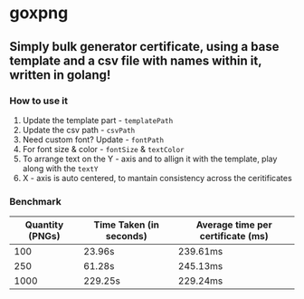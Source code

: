 # goxpng

## Simply bulk generator certificate, using a base template and a csv file with names within it, written in golang!

### How to use it

1. Update the template part - `templatePath`
2. Update the csv path - `csvPath`
3. Need custom font? Update - `fontPath`
4. For font size & color - `fontSize` & `textColor`
5. To arrange text on the Y - axis and to allign it with the template, play along with the `textY`
6. X - axis is auto centered, to mantain consistency across the ceritificates

### Benchmark

| Quantity (PNGs) | Time Taken (in seconds) | Average time per certificate (ms) |
| ----------- | ----------- | ----------- |
| 100 | 23.96s | 239.61ms |
| 250 | 61.28s | 245.13ms |
| 1000 | 229.25s | 229.24ms |
